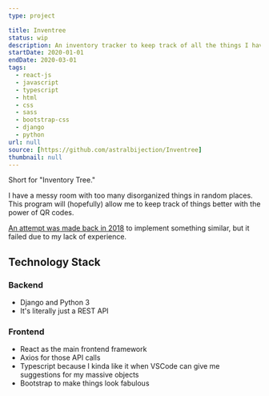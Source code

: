 ```yaml
---
type: project

title: Inventree
status: wip
description: An inventory tracker to keep track of all the things I have
startDate: 2020-01-01
endDate: 2020-03-01
tags:
  - react-js
  - javascript
  - typescript
  - html
  - css
  - sass
  - bootstrap-css
  - django
  - python
url: null
source: [https://github.com/astralbijection/Inventree]
thumbnail: null
---
```


Short for "Inventory Tree."

I have a messy room with too many disorganized things in random places. This
program will (hopefully) allow me to keep track of things better with the power
of QR codes.

[An attempt was made back in 2018](https://github.com/astralbijection/inv5026)
to implement something similar, but it failed due to my lack of experience.

## Technology Stack

### Backend

- Django and Python 3
- It's literally just a REST API

### Frontend

- React as the main frontend framework
- Axios for those API calls
- Typescript because I kinda like it when VSCode can give me suggestions for my
  massive objects
- Bootstrap to make things look fabulous
